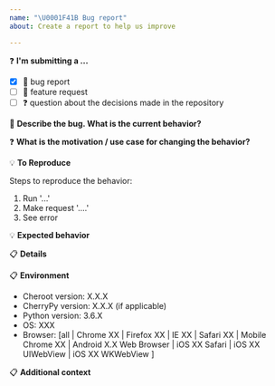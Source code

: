 ```yaml
---
name: "\U0001F41B Bug report"
about: Create a report to help us improve

---
```


<!--
Thanks for filing an issue!  Please keep keep issues limited to bug reports,
feature requests, and other general issues. For support questions, please feel
free to reach out on stackoverflow:
https://stackoverflow.com/questions/tagged/cheroot+or+cherrypy
-->
❓ **I'm submitting a ...**
- [X] 🐞 bug report
- [ ] 🐣 feature request
- [ ] ❓ question about the decisions made in the repository

🐞 **Describe the bug. What is the current behavior?**
<!--
A clear and concise description of what the bug is.
-->

❓ **What is the motivation / use case for changing the behavior?**


💡 **To Reproduce**
<!--
Please provide the steps to reproduce and if possible a screenshots and logs of the problem. If you can, show us your code.
-->
Steps to reproduce the behavior:
1. Run '...'
2. Make request '....'
3. See error

💡 **Expected behavior**
<!--
A clear and concise description of what you expected to happen.
-->

📋 **Details**
<!--
If applicable, add tracebacks/logs to help explain your problem.
-->

📋 **Environment**
<!--
Please complete the following information:
-->
- Cheroot version: X.X.X
- CherryPy version: X.X.X (if applicable)
- Python version: 3.6.X
- OS: XXX
- Browser: [all | Chrome XX | Firefox XX | IE XX | Safari XX | Mobile Chrome XX | Android X.X Web Browser | iOS XX Safari | iOS XX UIWebView | iOS XX WKWebView ]

📋 **Additional context**
<!--
Add any other context about the problem here.
(e.g. detailed explanation, tracebacks, related issues, suggestions how to fix, links for us to have context, e.g. stackoverflow, gitter, etc.)
-->
